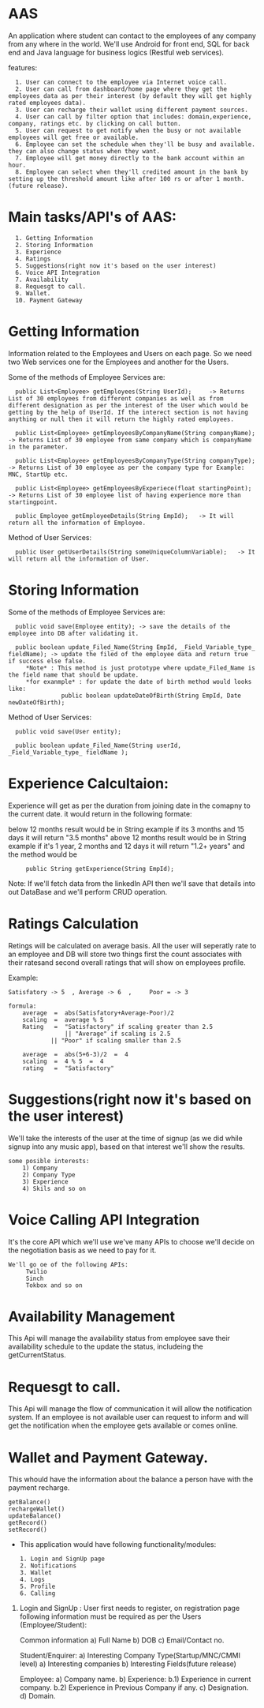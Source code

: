  # AAS

An application where student can contact to the employees of any company from any where in the world.
We'll use Android for front end, SQL for back end and Java language for business logics (Restful web services).

features: 

      1. User can connect to the employee via Internet voice call.
      2. User can call from dashboard/home page where they get the employees data as per their interest (by default they will get highly rated employees data).
      3. User can recharge their wallet using different payment sources.
      4. User can call by filter option that includes: domain,experience, company, ratings etc. by clicking on call button.
      5. User can request to get notify when the busy or not available employees will get free or available. 
      6. Employee can set the schedule when they'll be busy and available. they can also change status when they want.
      7. Employee will get money directly to the bank account within an hour.
      8. Employee can select when they'll credited amount in the bank by setting up the threshold amount like after 100 rs or after 1 month.(future release).

# Main tasks/API's of AAS:

      1. Getting Information
      2. Storing Information
      3. Experience
      4. Ratings
      5. Suggestions(right now it's based on the user interest)
      6. Voice API Integration
      7. Availability
      8. Requesgt to call.
      9. Wallet.
      10. Payment Gateway

# Getting Information 
Information related to the Employees and Users on each page. So we need two Web services one for the Employees and another for the Users. 

Some of the methods of Employee Services are:

      public List<Employee> getEmployees(String UserId);     -> Returns List of 30 employees from different companies as well as from different designation as per the interest of the User which would be getting by the help of UserId. If the interect section is not having anything or null then it will return the highly rated employees.
      
      public List<Employee> getEmployeesByCompanyName(String companyName);     -> Returns List of 30 employee from same company which is companyName in the parameter.
      
      public List<Employee> getEmployeesByCompanyType(String companyType);   -> Returns List of 30 employee as per the company type for Example: MNC, StartUp etc. 
      
      public List<Employee> getEmployeesByExperiece(float startingPoint); -> Returns List of 30 employee list of having experience more than startingpoint.
      
      public Employee getEmployeeDetails(String EmpId);   -> It will return all the information of Employee.
      
 
Method of User Services:
      
      public User getUserDetails(String someUniqueColumnVariable);   -> It will return all the information of User.
      
 # Storing Information

Some of the methods of Employee Services are:
  
      public void save(Employee entity); -> save the details of the employee into DB after validating it.
      
      public boolean update_Filed_Name(String EmpId, _Field_Variable_type_ fieldName); -> update the filed of the employee data and return true if success else false.
         *Note* : This method is just prototype where update_Filed_Name is the field name that should be update.
         *for exanmple* : for update the date of birth method would looks like:
                   public boolean updateDateOfBirth(String EmpId, Date newDateOfBirth);
      
Method of User Services:
      
      public void save(User entity);
      
      public boolean update_Filed_Name(String userId, _Field_Variable_type_ fieldName );
  

# Experience Calcultaion:
 
 Experience will get as per the duration from joining date in the comapny to the current date.
 it would return in the following formate:
 
 below 12 months result would be in String example if its 3 months and 15 days it will return "3.5 months"
 above 12 months result would be in String example if it's 1 year, 2 months and 12 days it will return "1.2+ years"
 and the method would be
	
	     public String getExperience(String EmpId);
	     
 Note: If we'll fetch data from the linkedIn API then we'll save that details into out DataBase and we'll perform CRUD operation.
   
# Ratings Calculation

 Retings will be calculated on average basis. All the user will seperatly rate to an employee and DB will store two things first the count associates with their ratesand second overall ratings that will show on employees profile.
 
 Example:
 	
	Satisfatory -> 5  ,	Average -> 6  ,		Poor = -> 3
	
	formula:
		average  =  abs(Satisfatory+Average-Poor)/2
		scaling  =  average % 5
		Rating   =  "Satisfactory" if scaling greater than 2.5 
		            || "Average" if scaling is 2.5 
			    || "Poor" if scaling smaller than 2.5
		
		average  =  abs(5+6-3)/2  =  4
		scaling  =  4 % 5  =  4
		rating   =  "Satisfactory" 
	


# Suggestions(right now it's based on the user interest)
 
 We'll take the interests of the user at the time of signup (as we did while signup into any music app), based on that interest we'll show the results.

	some posible interests:
		1) Company
		2) Company Type
		3) Experience
		4) Skils and so on
		
# Voice Calling API Integration

 It's the core API which we'll use we've many APIs to choose we'll decide on the negotiation basis as we need to pay for it.
 	
	We'll go oe of the following APIs:
		 Twilio
		 Sinch
		 Tokbox and so on		 
 
# Availability Management
 This Api will manage the availability status from employee save their availability schedule to the update the status, includeing the getCurrentStatus.

# Requesgt to call.
 This Api will manage the flow of communication it will allow the notification system. If an employee is not available user can request to inform and will get the notification when the employee gets available or comes online.
 
# Wallet and Payment Gateway.
 This whould have the information about the balance a person have with the payment recharge. 
 
 	getBalance()
	rechargeWallet()
	updateBalance()
	getRecord()
	setRecord()


* This application would have following functionality/modules:

      1. Login and SignUp page
      2. Notifications
      3. Wallet
      4. Logs
      5. Profile
      6. Calling




1. Login and SignUp : User first needs to register, on registration page following information must be required as per the Users (Employee/Student):
      
      Common information
      a) Full Name
      b) DOB
      c) Email/Contact no.
      
      Student/Enquirer:
      a) Interesting Company Type(Startup/MNC/CMMI level)
      a) Interesting companies
      b) Interesting Fields(future release)
      
      Employee:
      a) Company name.
      b) Experience:
          b.1) Experience in current company. 
          b.2) Experience in Previous Company if any.
      c) Designation.
      d) Domain.
   
